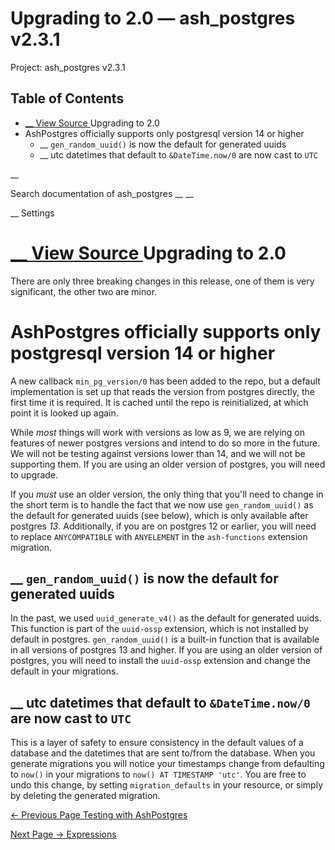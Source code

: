 # Upgrading to 2.0 — ash_postgres v2.3.1

Project: ash_postgres v2.3.1

## Table of Contents

- [ __ View Source ](external_link) Upgrading to 2.0
- AshPostgres officially supports only postgresql version 14 or higher
  - __ `gen_random_uuid()` is now the default for generated uuids
  - __ utc datetimes that default to `&DateTime.now/0` are now cast to `UTC`

__

Search documentation of ash_postgres __ __

__ Settings

#  [ __ View Source ](external_link) Upgrading to 2.0

There are only three breaking changes in this release, one of them is very significant, the other two are minor.

# AshPostgres officially supports only postgresql version 14 or higher

A new callback `min_pg_version/0` has been added to the repo, but a default implementation is set up that reads the version from postgres directly, the first time it is required. It is cached until the repo is reinitialized, at which point it is looked up again.

While _most_ things will work with versions as low as 9, we are relying on features of newer postgres versions and intend to do so more in the future. We will not be testing against versions lower than 14, and we will not be supporting them. If you are using an older version of postgres, you will need to upgrade.

If you _must_ use an older version, the only thing that you'll need to change in the short term is to handle the fact that we now use `gen_random_uuid()` as the default for generated uuids (see below), which is only available after postgres _13_. Additionally, if you are on postgres 12 or earlier, you will need to replace `ANYCOMPATIBLE` with `ANYELEMENT` in the `ash-functions` extension migration.

##  __ `gen_random_uuid()` is now the default for generated uuids

In the past, we used `uuid_generate_v4()` as the default for generated uuids. This function is part of the `uuid-ossp` extension, which is not installed by default in postgres. `gen_random_uuid()` is a built-in function that is available in all versions of postgres 13 and higher. If you are using an older version of postgres, you will need to install the `uuid-ossp` extension and change the default in your migrations.

##  __ utc datetimes that default to `&DateTime.now/0` are now cast to `UTC`

This is a layer of safety to ensure consistency in the default values of a database and the datetimes that are sent to/from the database. When you generate migrations you will notice your timestamps change from defaulting to `now()` in your migrations to `now() AT TIMESTAMP 'utc'`. You are free to undo this change, by setting `migration_defaults` in your resource, or simply by deleting the generated migration.

[ ← Previous Page  Testing with AshPostgres  ](external_link)

[ Next Page →  Expressions  ](external_link)
